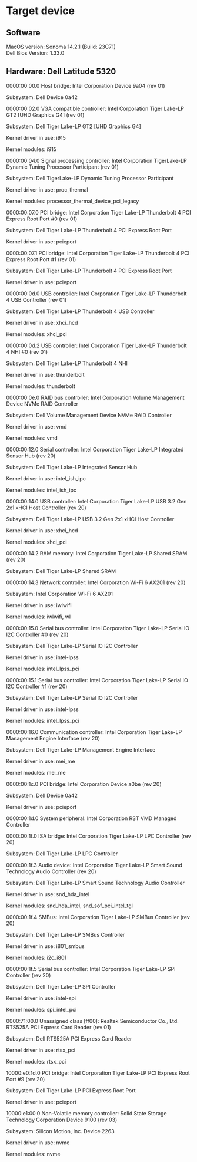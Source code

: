 <h1>Target device</h1>
<h2>Software</h2>
MacOS version: Sonoma 14.2.1 (Build: 23C71)<br>
Dell Bios Version: 1.33.0<br>

<h2>Hardware: Dell Latitude 5320</h2>
0000:00:00.0 Host bridge: Intel Corporation Device 9a04 (rev 01)

Subsystem: Dell Device 0a42

0000:00:02.0 VGA compatible controller: Intel Corporation Tiger Lake-LP GT2 [UHD Graphics G4] (rev 01)

Subsystem: Dell Tiger Lake-LP GT2 [UHD Graphics G4]

Kernel driver in use: i915

Kernel modules: i915

0000:00:04.0 Signal processing controller: Intel Corporation TigerLake-LP Dynamic Tuning Processor Participant (rev 01)

Subsystem: Dell TigerLake-LP Dynamic Tuning Processor Participant

Kernel driver in use: proc_thermal

Kernel modules: processor_thermal_device_pci_legacy

0000:00:07.0 PCI bridge: Intel Corporation Tiger Lake-LP Thunderbolt 4 PCI Express Root Port #0 (rev 01)

Subsystem: Dell Tiger Lake-LP Thunderbolt 4 PCI Express Root Port

Kernel driver in use: pcieport

0000:00:07.1 PCI bridge: Intel Corporation Tiger Lake-LP Thunderbolt 4 PCI Express Root Port #1 (rev 01)

Subsystem: Dell Tiger Lake-LP Thunderbolt 4 PCI Express Root Port

Kernel driver in use: pcieport

0000:00:0d.0 USB controller: Intel Corporation Tiger Lake-LP Thunderbolt 4 USB Controller (rev 01)

Subsystem: Dell Tiger Lake-LP Thunderbolt 4 USB Controller

Kernel driver in use: xhci_hcd

Kernel modules: xhci_pci

0000:00:0d.2 USB controller: Intel Corporation Tiger Lake-LP Thunderbolt 4 NHI #0 (rev 01)

Subsystem: Dell Tiger Lake-LP Thunderbolt 4 NHI

Kernel driver in use: thunderbolt

Kernel modules: thunderbolt

0000:00:0e.0 RAID bus controller: Intel Corporation Volume Management Device NVMe RAID Controller

Subsystem: Dell Volume Management Device NVMe RAID Controller

Kernel driver in use: vmd

Kernel modules: vmd

0000:00:12.0 Serial controller: Intel Corporation Tiger Lake-LP Integrated Sensor Hub (rev 20)

Subsystem: Dell Tiger Lake-LP Integrated Sensor Hub

Kernel driver in use: intel_ish_ipc

Kernel modules: intel_ish_ipc

0000:00:14.0 USB controller: Intel Corporation Tiger Lake-LP USB 3.2 Gen 2x1 xHCI Host Controller (rev 20)

Subsystem: Dell Tiger Lake-LP USB 3.2 Gen 2x1 xHCI Host Controller

Kernel driver in use: xhci_hcd

Kernel modules: xhci_pci

0000:00:14.2 RAM memory: Intel Corporation Tiger Lake-LP Shared SRAM (rev 20)

Subsystem: Dell Tiger Lake-LP Shared SRAM

0000:00:14.3 Network controller: Intel Corporation Wi-Fi 6 AX201 (rev 20)

Subsystem: Intel Corporation Wi-Fi 6 AX201

Kernel driver in use: iwlwifi

Kernel modules: iwlwifi, wl

0000:00:15.0 Serial bus controller: Intel Corporation Tiger Lake-LP Serial IO I2C Controller #0 (rev 20)

Subsystem: Dell Tiger Lake-LP Serial IO I2C Controller

Kernel driver in use: intel-lpss

Kernel modules: intel_lpss_pci

0000:00:15.1 Serial bus controller: Intel Corporation Tiger Lake-LP Serial IO I2C Controller #1 (rev 20)

Subsystem: Dell Tiger Lake-LP Serial IO I2C Controller

Kernel driver in use: intel-lpss

Kernel modules: intel_lpss_pci

0000:00:16.0 Communication controller: Intel Corporation Tiger Lake-LP Management Engine Interface (rev 20)

Subsystem: Dell Tiger Lake-LP Management Engine Interface

Kernel driver in use: mei_me

Kernel modules: mei_me

0000:00:1c.0 PCI bridge: Intel Corporation Device a0be (rev 20)

Subsystem: Dell Device 0a42

Kernel driver in use: pcieport

0000:00:1d.0 System peripheral: Intel Corporation RST VMD Managed Controller

0000:00:1f.0 ISA bridge: Intel Corporation Tiger Lake-LP LPC Controller (rev 20)

Subsystem: Dell Tiger Lake-LP LPC Controller

0000:00:1f.3 Audio device: Intel Corporation Tiger Lake-LP Smart Sound Technology Audio Controller (rev 20)

Subsystem: Dell Tiger Lake-LP Smart Sound Technology Audio Controller

Kernel driver in use: snd_hda_intel

Kernel modules: snd_hda_intel, snd_sof_pci_intel_tgl

0000:00:1f.4 SMBus: Intel Corporation Tiger Lake-LP SMBus Controller (rev 20)

Subsystem: Dell Tiger Lake-LP SMBus Controller

Kernel driver in use: i801_smbus

Kernel modules: i2c_i801

0000:00:1f.5 Serial bus controller: Intel Corporation Tiger Lake-LP SPI Controller (rev 20)

Subsystem: Dell Tiger Lake-LP SPI Controller

Kernel driver in use: intel-spi

Kernel modules: spi_intel_pci

0000:71:00.0 Unassigned class [ff00]: Realtek Semiconductor Co., Ltd. RTS525A PCI Express Card Reader (rev 01)

Subsystem: Dell RTS525A PCI Express Card Reader

Kernel driver in use: rtsx_pci

Kernel modules: rtsx_pci

10000:e0:1d.0 PCI bridge: Intel Corporation Tiger Lake-LP PCI Express Root Port #9 (rev 20)

Subsystem: Dell Tiger Lake-LP PCI Express Root Port

Kernel driver in use: pcieport

10000:e1:00.0 Non-Volatile memory controller: Solid State Storage Technology Corporation Device 9100 (rev 03)

Subsystem: Silicon Motion, Inc. Device 2263

Kernel driver in use: nvme

Kernel modules: nvme
